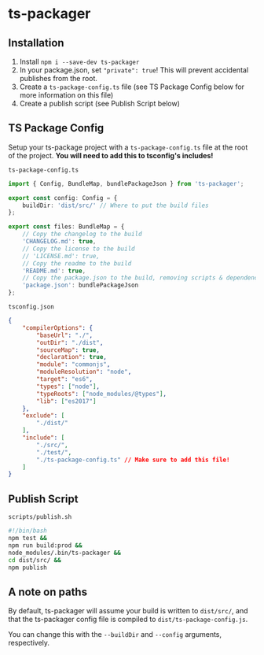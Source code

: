 # ts-packager

## Installation

1. Install `npm i --save-dev ts-packager`
2. In your package.json, set `"private": true`! This will prevent accidental publishes from the root.
3. Create a `ts-package-config.ts` file (see TS Package Config below for more information on this file)
4. Create a publish script (see Publish Script below)

## TS Package Config

Setup your ts-package project with a `ts-package-config.ts` file at the root of the project. **You will need to add this to tsconfig's includes!**

`ts-package-config.ts`
```typescript
import { Config, BundleMap, bundlePackageJson } from 'ts-packager';

export const config: Config = {
	buildDir: 'dist/src/' // Where to put the build files
};

export const files: BundleMap = {
	// Copy the changelog to the build
	'CHANGELOG.md': true,
	// Copy the license to the build
	// 'LICENSE.md': true,
	// Copy the readme to the build
	'README.md': true,
	// Copy the package.json to the build, removing scripts & dependencies
	'package.json': bundlePackageJson
};

```

`tsconfig.json`
```json
{
	"compilerOptions": {
		"baseUrl": "./",
		"outDir": "./dist",
		"sourceMap": true,
		"declaration": true,
		"module": "commonjs",
		"moduleResolution": "node",
		"target": "es6",
		"types": ["node"],
		"typeRoots": ["node_modules/@types"],
		"lib": ["es2017"]
	},
	"exclude": [
		"./dist/"
	],
	"include": [
		"./src/",
		"./test/",
		"./ts-package-config.ts" // Make sure to add this file!
	]
}
```

## Publish Script

`scripts/publish.sh`
```bash
#!/bin/bash
npm test &&
npm run build:prod &&
node_modules/.bin/ts-packager &&
cd dist/src/ &&
npm publish
```

## A note on paths

By default, ts-packager will assume your build is written to `dist/src/`, and that the ts-packager config file is compiled to `dist/ts-package-config.js`.

You can change this with the `--buildDir` and `--config` arguments, respectively.
